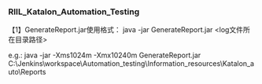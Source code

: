 ﻿### RIIL_Katalon_Automation_Testing 

【1】GenerateReport.jar使用格式：
java -jar GenerateReport.jar <log文件所在目录路径>

e.g.: java -jar -Xms1024m -Xmx10240m GenerateReport.jar C:\Jenkins\workspace\Automation_testing\Information_resources\Katalon_auto\Reports
